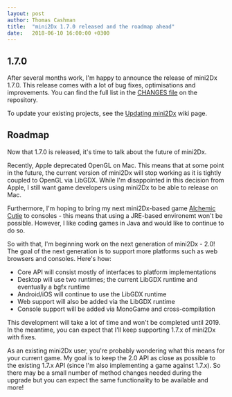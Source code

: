 ```yaml
---
layout: post
author: Thomas Cashman
title:  "mini2Dx 1.7.0 released and the roadmap ahead"
date:   2018-06-10 16:00:00 +0300
---
```


1.7.0
-----------------------

After several months work, I'm happy to announce the release of mini2Dx 1.7.0. This release comes with a lot of bug fixes, optimisations and improvements. You can find the full list in the [CHANGES file](https://github.com/mini2Dx/mini2Dx/blob/master/CHANGES) on the repository.

To update your existing projects, see the [Updating mini2Dx](https://github.com/mini2Dx/mini2Dx/wiki/Updating-mini2Dx) wiki page.

Roadmap
-----------------------

Now that 1.7.0 is released, it's time to talk about the future of mini2Dx.

Recently, Apple deprecated OpenGL on Mac. This means that at some point in the future, the current version of mini2Dx will stop working as it is tightly coupled to OpenGL via LibGDX. While I'm disappointed in this decision from Apple, I still want game developers using mini2Dx to be able to release on Mac.

Furthermore, I'm hoping to bring my next mini2Dx-based game [Alchemic Cutie](https://alchemiccutie.com) to consoles - this means that using a JRE-based environemt won't be possible. However, I like coding games in Java and would like to continue to do so.

So with that, I'm beginning work on the next generation of mini2Dx - 2.0! The goal of the next generation is to support more platforms such as web browsers and consoles. Here's how:

 * Core API will consist mostly of interfaces to platform implementations
 * Desktop will use two runtimes; the current LibGDX runtime and eventually a bgfx runtime
 * Android/iOS will continue to use the LibGDX runtime
 * Web support will also be added via the LibGDX runtime
 * Console support will be added via MonoGame and cross-compilation

This development will take a lot of time and won't be completed until 2019. In the meantime, you can expect that I'll keep supporting 1.7.x of mini2Dx with fixes.

As an existing mini2Dx user, you're probably wondering what this means for your current game. My goal is to keep the 2.0 API as close as possible to the existing 1.7.x API (since I'm also implementing a game against 1.7.x). So there may be a small number of method changes needed during the upgrade but you can expect the same functionality to be available and more!
<!--more-->